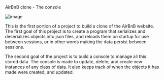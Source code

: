  AirBnB clone - The console

![image](https://github.com/ApamJohnHyder/AirBnB_clone/assets/101404202/68f8acb0-9620-4af0-84e6-36817e555f99)


This is the first portion of a project to build a clone of the AirBnB website. The first goal of this project is to create a program that serializes and deserializes objects into json files, and reloads them on startup for use between sessions, or in other words making the data persist between sessions.

The second goal of the project is to build a console to manage all this stored data. The console is made to update, delete, and create new instances of any class of data. It also keeps track of when the objects it has made were created, and updated.
